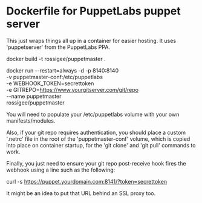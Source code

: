 # Dockerfile for PuppetLabs puppet server

This just wraps things all up in a container for easier hosting. It uses 'puppetserver' from the PuppetLabs PPA.

  docker build -t rossigee/puppetmaster .

  docker run --restart=always -d -p 8140:8140 \
    -v puppetmaster-conf:/etc/puppetlabs \
    -e WEBHOOK_TOKEN=secrettoken \
    -e GITREPO=https://www.yourgitserver.com/git/repo \
    --name puppetmaster \
    rossigee/puppetmaster

You will need to populate your /etc/puppetlabs volume with your own manifests/modules.

Also, if your git repo requires authentication, you should place a custom '.netrc' file in the root of the 'puppetmaster-conf' volume, which is copied into place on container startup, for the 'git clone' and 'git pull' commands to work.

Finally, you just need to ensure your git repo post-receive hook fires the webhook using a line such as the following:

  curl -s https://puppet.yourdomain.com:8141/?token=secrettoken

It might be an idea to put that URL behind an SSL proxy too.


